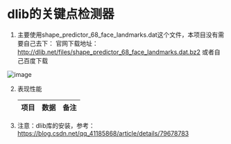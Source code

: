 # dlib的关键点检测器
1. 主要使用shape_predictor_68_face_landmarks.dat这个文件，本项目没有需要自己去下：
官网下载地址：http://dlib.net/files/shape_predictor_68_face_landmarks.dat.bz2
或者自己百度下载

![image](https://user-images.githubusercontent.com/48787805/111492608-c6236b00-8777-11eb-95d5-3b4697a96814.png)


2. 表现性能

    | 项目 | 数据 | 备注 |
    |  ----  | ----  | ----  |
3. 注意：dlib库的安装，参考：https://blog.csdn.net/qq_41185868/article/details/79678783

